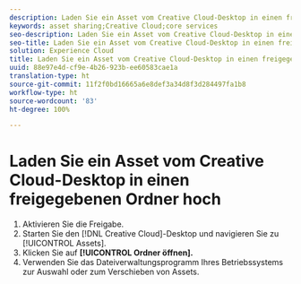 ```yaml
---
description: Laden Sie ein Asset vom Creative Cloud-Desktop in einen freigegebenen Ordner hoch.
keywords: asset sharing;Creative Cloud;core services
seo-description: Laden Sie ein Asset vom Creative Cloud-Desktop in einen freigegebenen Ordner hoch.
seo-title: Laden Sie ein Asset vom Creative Cloud-Desktop in einen freigegebenen Ordner hoch
solution: Experience Cloud
title: Laden Sie ein Asset vom Creative Cloud-Desktop in einen freigegebenen Ordner hoch
uuid: 88e97e4d-cf9e-4b26-923b-ee60583cae1a
translation-type: ht
source-git-commit: 11f2f0bd16665a6e8def3a34d8f3d284497fa1b8
workflow-type: ht
source-wordcount: '83'
ht-degree: 100%

---
```



# Laden Sie ein Asset vom Creative Cloud-Desktop in einen freigegebenen Ordner hoch

1. Aktivieren Sie die Freigabe.
1. Starten Sie den [!DNL Creative Cloud]-Desktop und navigieren Sie zu [!UICONTROL Assets].
1. Klicken Sie auf **[!UICONTROL Ordner öffnen].**
1. Verwenden Sie das Dateiverwaltungsprogramm Ihres Betriebssystems zur Auswahl oder zum Verschieben von Assets.
